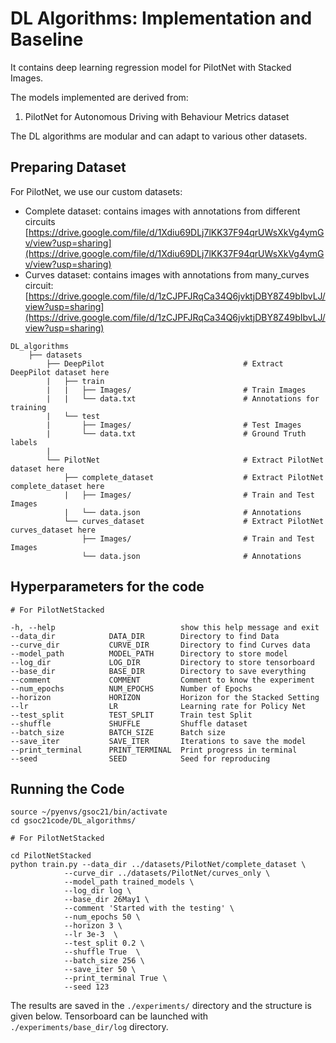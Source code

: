 # DL Algorithms: Implementation and Baseline

It contains deep learning regression model for PilotNet with Stacked Images.

The models implemented are derived from:
1. PilotNet for Autonomous Driving with Behaviour Metrics dataset

The DL algorithms are modular and can adapt to various other datasets. 

## Preparing Dataset

For PilotNet, we use our custom datasets:
- Complete dataset: contains images with annotations from different circuits [https://drive.google.com/file/d/1Xdiu69DLj7lKK37F94qrUWsXkVg4ymGv/view?usp=sharing](https://drive.google.com/file/d/1Xdiu69DLj7lKK37F94qrUWsXkVg4ymGv/view?usp=sharing)
- Curves dataset: contains images with annotations from many_curves circuit: [https://drive.google.com/file/d/1zCJPFJRqCa34Q6jvktjDBY8Z49bIbvLJ/view?usp=sharing](https://drive.google.com/file/d/1zCJPFJRqCa34Q6jvktjDBY8Z49bIbvLJ/view?usp=sharing)

```
DL_algorithms
    ├── datasets
        ├── DeepPilot                               # Extract DeepPilot dataset here
        |   ├── train                               
        |   |   ├── Images/                         # Train Images
        |   |   └── data.txt                        # Annotations for training
        |   └── test                               
        |       ├── Images/                         # Test Images
        |       └── data.txt                        # Ground Truth labels
        |
        └── PilotNet                                # Extract PilotNet dataset here
            ├── complete_dataset                    # Extract PilotNet complete_dataset here           
            |   ├── Images/                         # Train and Test Images
            |   └── data.json                       # Annotations
            └── curves_dataset                      # Extract PilotNet curves_dataset here  
                ├── Images/                         # Train and Test Images
                └── data.json                       # Annotations
```

## Hyperparameters for the code

```
# For PilotNetStacked

-h, --help                            show this help message and exit
--data_dir            DATA_DIR        Directory to find Data
--curve_dir           CURVE_DIR       Directory to find Curves data
--model_path          MODEL_PATH      Directory to store model
--log_dir             LOG_DIR         Directory to store tensorboard
--base_dir            BASE_DIR        Directory to save everything
--comment             COMMENT         Comment to know the experiment
--num_epochs          NUM_EPOCHS      Number of Epochs
--horizon             HORIZON         Horizon for the Stacked Setting
--lr                  LR              Learning rate for Policy Net
--test_split          TEST_SPLIT      Train test Split
--shuffle             SHUFFLE         Shuffle dataset
--batch_size          BATCH_SIZE      Batch size
--save_iter           SAVE_ITER       Iterations to save the model
--print_terminal      PRINT_TERMINAL  Print progress in terminal
--seed                SEED            Seed for reproducing

```

## Running the Code

```
source ~/pyenvs/gsoc21/bin/activate
cd gsoc21code/DL_algorithms/

# For PilotNetStacked

cd PilotNetStacked
python train.py --data_dir ../datasets/PilotNet/complete_dataset \
            --curve_dir ../datasets/PilotNet/curves_only \
            --model_path trained_models \
            --log_dir log \
            --base_dir 26May1 \
            --comment 'Started with the testing' \
            --num_epochs 50 \
            --horizon 3 \
            --lr 3e-3  \
            --test_split 0.2 \
            --shuffle True  \
            --batch_size 256 \
            --save_iter 50 \
            --print_terminal True \
            --seed 123      
```

The results are saved in the `./experiments/` directory and the structure is given below. 
Tensorboard can be launched with `./experiments/base_dir/log` directory.